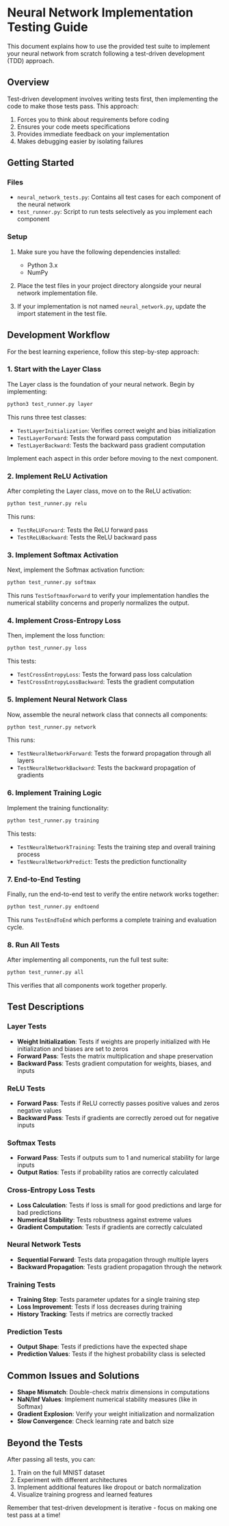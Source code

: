 # Neural Network Implementation Testing Guide

This document explains how to use the provided test suite to implement your neural network from scratch following a test-driven development (TDD) approach.

## Overview

Test-driven development involves writing tests first, then implementing the code to make those tests pass. This approach:

1. Forces you to think about requirements before coding
2. Ensures your code meets specifications
3. Provides immediate feedback on your implementation
4. Makes debugging easier by isolating failures

## Getting Started

### Files

- `neural_network_tests.py`: Contains all test cases for each component of the neural network
- `test_runner.py`: Script to run tests selectively as you implement each component

### Setup

1. Make sure you have the following dependencies installed:
   - Python 3.x
   - NumPy

2. Place the test files in your project directory alongside your neural network implementation file.

3. If your implementation is not named `neural_network.py`, update the import statement in the test file.

## Development Workflow

For the best learning experience, follow this step-by-step approach:

### 1. Start with the Layer Class

The Layer class is the foundation of your neural network. Begin by implementing:

```bash
python3 test_runner.py layer
```

This runs three test classes:
- `TestLayerInitialization`: Verifies correct weight and bias initialization
- `TestLayerForward`: Tests the forward pass computation
- `TestLayerBackward`: Tests the backward pass gradient computation

Implement each aspect in this order before moving to the next component.

### 2. Implement ReLU Activation

After completing the Layer class, move on to the ReLU activation:

```bash
python test_runner.py relu
```

This runs:
- `TestReLUForward`: Tests the ReLU forward pass
- `TestReLUBackward`: Tests the ReLU backward pass

### 3. Implement Softmax Activation

Next, implement the Softmax activation function:

```bash
python test_runner.py softmax
```

This runs `TestSoftmaxForward` to verify your implementation handles the numerical stability concerns and properly normalizes the output.

### 4. Implement Cross-Entropy Loss

Then, implement the loss function:

```bash
python test_runner.py loss
```

This tests:
- `TestCrossEntropyLoss`: Tests the forward pass loss calculation
- `TestCrossEntropyLossBackward`: Tests the gradient computation

### 5. Implement Neural Network Class

Now, assemble the neural network class that connects all components:

```bash
python test_runner.py network
```

This runs:
- `TestNeuralNetworkForward`: Tests the forward propagation through all layers
- `TestNeuralNetworkBackward`: Tests the backward propagation of gradients

### 6. Implement Training Logic

Implement the training functionality:

```bash
python test_runner.py training
```

This tests:
- `TestNeuralNetworkTraining`: Tests the training step and overall training process
- `TestNeuralNetworkPredict`: Tests the prediction functionality

### 7. End-to-End Testing

Finally, run the end-to-end test to verify the entire network works together:

```bash
python test_runner.py endtoend
```

This runs `TestEndToEnd` which performs a complete training and evaluation cycle.

### 8. Run All Tests

After implementing all components, run the full test suite:

```bash
python test_runner.py all
```

This verifies that all components work together properly.

## Test Descriptions

### Layer Tests

- **Weight Initialization**: Tests if weights are properly initialized with He initialization and biases are set to zeros
- **Forward Pass**: Tests the matrix multiplication and shape preservation
- **Backward Pass**: Tests gradient computation for weights, biases, and inputs

### ReLU Tests

- **Forward Pass**: Tests if ReLU correctly passes positive values and zeros negative values
- **Backward Pass**: Tests if gradients are correctly zeroed out for negative inputs

### Softmax Tests

- **Forward Pass**: Tests if outputs sum to 1 and numerical stability for large inputs
- **Output Ratios**: Tests if probability ratios are correctly calculated

### Cross-Entropy Loss Tests

- **Loss Calculation**: Tests if loss is small for good predictions and large for bad predictions
- **Numerical Stability**: Tests robustness against extreme values
- **Gradient Computation**: Tests if gradients are correctly calculated

### Neural Network Tests

- **Sequential Forward**: Tests data propagation through multiple layers
- **Backward Propagation**: Tests gradient propagation through the network

### Training Tests

- **Training Step**: Tests parameter updates for a single training step
- **Loss Improvement**: Tests if loss decreases during training
- **History Tracking**: Tests if metrics are correctly tracked

### Prediction Tests

- **Output Shape**: Tests if predictions have the expected shape
- **Prediction Values**: Tests if the highest probability class is selected

## Common Issues and Solutions

- **Shape Mismatch**: Double-check matrix dimensions in computations
- **NaN/Inf Values**: Implement numerical stability measures (like in Softmax)
- **Gradient Explosion**: Verify your weight initialization and normalization
- **Slow Convergence**: Check learning rate and batch size

## Beyond the Tests

After passing all tests, you can:

1. Train on the full MNIST dataset
2. Experiment with different architectures
3. Implement additional features like dropout or batch normalization
4. Visualize training progress and learned features

Remember that test-driven development is iterative - focus on making one test pass at a time!